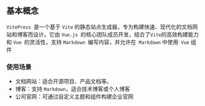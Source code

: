 ## 基本概念

`VitePress `是一个基于 `Vite` 的静态站点生成器，专为构建快速、现代化的文档网站和博客而设计。它由 `Vue.js `的核心团队成员开发，结合了` Vite `的高效构建能力和 `Vue `的灵活性，支持 `Markdown `编写内容，并允许在` Markdown` 中使用` Vue` 组件

### 使用场景

- 文档网站：适合开源项目、产品文档等。
- 博客：支持 `Markdown`，适合技术博客或个人博客
- 公司官网：可通过自定义主题和组件构建企业官网